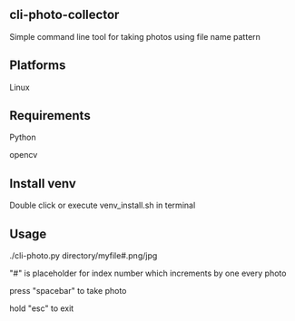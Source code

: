 ## cli-photo-collector
  Simple command line tool for taking photos using file name pattern
## Platforms
  Linux
## Requirements
  Python

  
  opencv
## Install venv
  Double click or execute venv_install.sh in terminal
## Usage
  ./cli-photo.py directory/myfile#.png/jpg

  
  "#" is placeholder for index number which increments by one every photo

  
  press "spacebar" to take photo

  
  hold "esc" to exit
  
